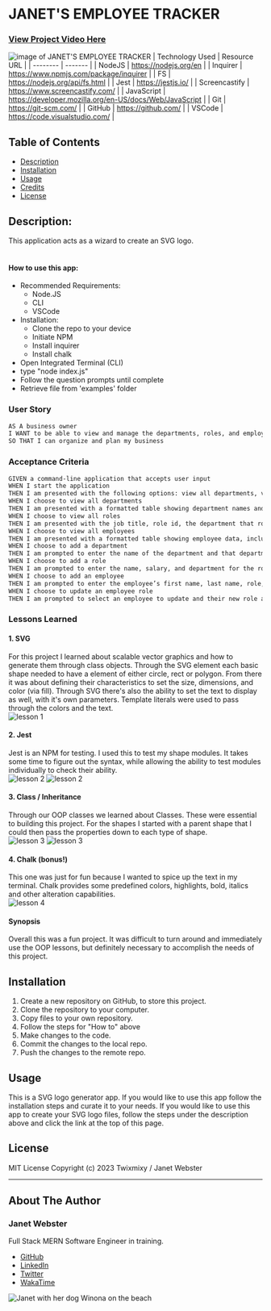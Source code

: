 # JANET'S EMPLOYEE TRACKER

### [View Project Video Here](https://drive.google.com/file/d/1F6zg5ufYqPWxx0FiAr8zQV_URiC3A96D/view?usp=sharing "JANET'S EMPLOYEE TRACKER")<br />
![image of JANET'S EMPLOYEE TRACKER](assets/img/projectimage.png "image of JANET'S EMPLOYEE TRACKER")
| Technology Used    | Resource URL |
| --------  | ------- |
| NodeJS      | https://nodejs.org/en |
| Inquirer      | https://www.npmjs.com/package/inquirer |
| FS      | https://nodejs.org/api/fs.html |
| Jest      | https://jestjs.io/ |
| Screencastify | https://www.screencastify.com/ |
| JavaScript | https://developer.mozilla.org/en-US/docs/Web/JavaScript |
| Git       | https://git-scm.com/ |
| GitHub     | https://github.com/ |
| VSCode    | https://code.visualstudio.com/ |

## Table of Contents

* [Description](#description)
* [Installation](#installation)
* [Usage](#usage)
* [Credits](#credits)
* [License](#license)

## Description:
This application acts as a wizard to create an SVG logo.<br />
<br />

#### How to use this app:

* Recommended Requirements: 
  * Node.JS
  * CLI
  * VSCode 
* Installation:
  * Clone the repo to your device 
  * Initiate NPM 
  * Install inquirer 
  * Install chalk
* Open Integrated Terminal (CLI) 
* type "node index.js" 
* Follow the question prompts until complete 
* Retrieve file from 'examples' folder

### User Story

```md
AS A business owner
I WANT to be able to view and manage the departments, roles, and employees in my company
SO THAT I can organize and plan my business
```

### Acceptance Criteria

```md
GIVEN a command-line application that accepts user input
WHEN I start the application
THEN I am presented with the following options: view all departments, view all roles, view all employees, add a department, add a role, add an employee, and update an employee role
WHEN I choose to view all departments
THEN I am presented with a formatted table showing department names and department ids
WHEN I choose to view all roles
THEN I am presented with the job title, role id, the department that role belongs to, and the salary for that role
WHEN I choose to view all employees
THEN I am presented with a formatted table showing employee data, including employee ids, first names, last names, job titles, departments, salaries, and managers that the employees report to
WHEN I choose to add a department
THEN I am prompted to enter the name of the department and that department is added to the database
WHEN I choose to add a role
THEN I am prompted to enter the name, salary, and department for the role and that role is added to the database
WHEN I choose to add an employee
THEN I am prompted to enter the employee’s first name, last name, role, and manager, and that employee is added to the database
WHEN I choose to update an employee role
THEN I am prompted to select an employee to update and their new role and this information is updated in the database 
```

### Lessons Learned

#### 1. SVG
For this project I learned about scalable vector graphics and how to generate them through class objects. Through the SVG element each basic shape needed to have a element of either circle, rect or polygon. From there it was about defining their characteristics to set the size, dimensions, and color (via fill). Through SVG there's also the ability to set the text to display as well, with it's own parameters. Template literals were used to pass through the colors and the text.
<br />
![lesson 1](assets/img/lesson1.png)

#### 2. Jest
Jest is an NPM for testing. I used this to test my shape modules. It takes some time to figure out the syntax, while allowing the ability to test modules individually to check their ability. 
<br />
![lesson 2](assets/img/lesson2.png)
![lesson 2](assets/img/lesson2b.png)

#### 3. Class / Inheritance
Through our OOP classes we learned about Classes. These were essential to building this project. For the shapes I started with a parent shape that I could then pass the properties down to each type of shape.
<br />
![lesson 3](assets/img/lesson3.png)
![lesson 3](assets/img/lesson3b.png)

#### 4. Chalk (bonus!)
This one was just for fun because I wanted to spice up the text in my terminal. Chalk provides some predefined colors, highlights, bold, italics and other alteration capabilities.
<br />
![lesson 4](assets/img/lesson4.png)

#### Synopsis
Overall this was a fun project. It was difficult to turn around and immediately use the OOP lessons, but definitely necessary to accomplish the needs of this project. 

## Installation

1. Create a new repository on GitHub, to store this project.
2. Clone the repository to your computer.
3. Copy files to your own repository.
4. Follow the steps for "How to" above
5. Make changes to the code.
6. Commit the changes to the local repo.
7. Push the changes to the remote repo.

## Usage

This is a SVG logo generator app. If you would like to use this app follow the installation steps and curate it to your needs. If you would like to use this app to create your SVG logo files, follow the steps under the description above and click the link at the top of this page.

## License

MIT License
Copyright (c) 2023 Twixmixy / Janet Webster

<hr />

## About The Author
### Janet Webster
Full Stack MERN Software Engineer in training.

- [GitHub](https://github.com/TwixmixyJanet/)
- [LinkedIn](https://www.linkedin.com/in/twixmixy/)
- [Twitter](https://twitter.com/Twixmixy)
- [WakaTime](https://wakatime.com/@Twixmixy)

![Janet with her dog Winona on the beach](https://avatars.githubusercontent.com/u/117195025?v=4)